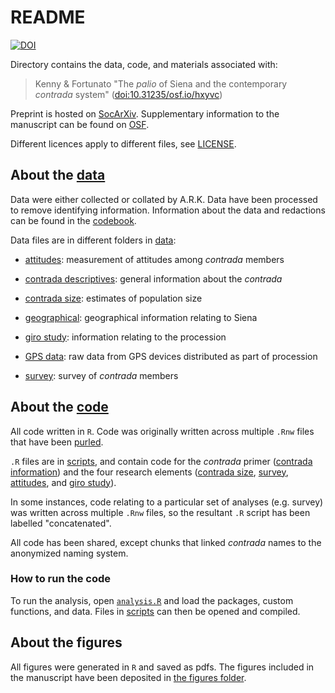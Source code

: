# README #

[![DOI](https://zenodo.org/badge/450492108.svg)](https://zenodo.org/badge/latestdoi/450492108)

Directory contains the data, code, and materials associated with:

> Kenny & Fortunato "The *palio* of Siena and the contemporary *contrada* system" ([doi:10.31235/osf.io/hxyvc](https://doi.org/10.31235/osf.io/hxyvc))

Preprint is hosted on
[SocArXiv](https://doi.org/10.31235/osf.io/hxyvc). Supplementary
information to the manuscript can be found on
[OSF](https://osf.io/5jtsk/).

Different licences apply to different files, see
[LICENSE](./LICENSE.md).

## About the [data](./data) ##

Data were either collected or collated by A.R.K. Data have been
processed to remove identifying information. Information about the
data and redactions can be found in the
[codebook](./data/codebook.pdf).

Data files are in different folders in [data](./data):

* [attitudes](./data/attitudes): measurement of attitudes among *contrada*
  members

* [contrada descriptives](./data/contrada-descriptives): general
  information about the *contrada*

* [contrada size](./data/contrada-size): estimates of population size

* [geographical](./data/geographical): geographical information
  relating to Siena

* [giro study](./data/giro-study): information relating to the
  procession

* [GPS data](./data/gps): raw data from GPS devices distributed as
  part of procession

* [survey](./data/survey): survey of *contrada* members

## About the [code](./code) ##

All code written in `R`. Code was originally written across multiple
`.Rnw` files that have been
[purled](https://bookdown.org/yihui/rmarkdown-cookbook/purl.html).

`.R` files are in [scripts](./scripts), and contain code for the *contrada*
primer ([contrada information](./scripts/contrada-information.R)) and
the four research elements ([contrada
size](./scripts/contrada-size.R),
[survey](./scripts/survey-concatenated.R),
[attitudes](./scripts/attitudes.R), and [giro
study](./scripts/giro-study-concatenated.R)).

In some instances, code relating to a particular set of analyses
(e.g. survey) was written across multiple `.Rnw` files, so the
resultant `.R` script has been labelled "concatenated".

All code has been shared, except chunks that linked *contrada* names
to the anonymized naming system.

### How to run the code ###

To run the analysis, open [`analysis.R`](./analysis.R) and load the
packages, custom functions, and data. Files in [scripts](./scripts)
can then be opened and compiled.

## About the figures ##

All figures were generated in `R` and saved as pdfs. The figures
included in the manuscript have been deposited in [the figures
folder](./figures).